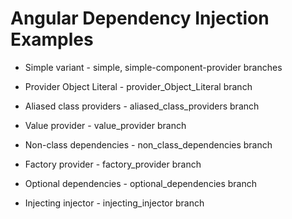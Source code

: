 # Angular Dependency Injection Examples

- Simple variant - simple, simple-component-provider branches

- Provider Object Literal - provider_Object_Literal branch

- Aliased class providers - aliased_class_providers branch

- Value provider - value_provider branch

- Non-class dependencies - non_class_dependencies branch

- Factory provider - factory_provider branch

- Optional dependencies - optional_dependencies branch

- Injecting injector - injecting_injector branch
